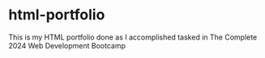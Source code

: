 # html-portfolio
This is my HTML portfolio done as I accomplished tasked in The Complete 2024 Web Development Bootcamp
